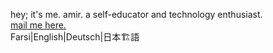 hey; it's me. amir. a self-educator and technology enthusiast.<br />
<a href="mailto:theamirghs@protonmail.com">mail me here.</a><br />
Farsi|English|Deutsch|日本🏗語
